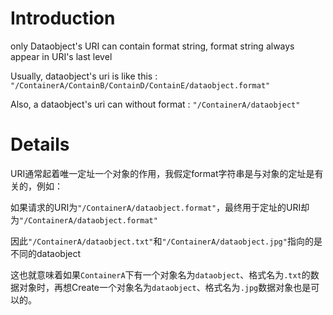 # Introduction #

only Dataobject's URI can contain format string, format string always appear in URI's last level

Usually, dataobject's uri is like this : `"/ContainerA/ContainB/ContainD/ContainE/dataobject.format"`

Also, a dataobject's uri can without format : `"/ContainerA/dataobject"`

# Details #

URI通常起着唯一定址一个对象的作用，我假定format字符串是与对象的定址是有关的，例如：

如果请求的URI为`"/ContainerA/dataobject.format"`，最终用于定址的URI却为`"/ContainerA/dataobject.format"`

因此`"/ContainerA/dataobject.txt"`和`"/ContainerA/dataobject.jpg"`指向的是不同的dataobject

这也就意味着如果`ContainerA`下有一个对象名为`dataobject`、格式名为`.txt`的数据对象时，再想Create一个对象名为`dataobject`、格式名为`.jpg`数据对象也是可以的。